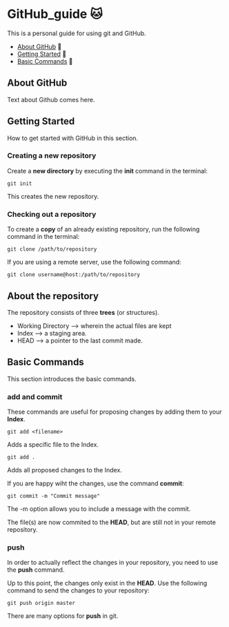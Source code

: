 # GitHub_guide :cat:

This is a personal guide for using git and GitHub. 
* [About GitHub](#about-github) :closed_book:
* [Getting Started](#getting-started) :wrench:
* [Basic Commands](#basic-commands) :pencil:

## About GitHub

Text about Github comes here. 

## Getting Started

How to get started with GitHub in this section. 

### Creating a new repository

Create a **new directory** by executing the **init** command in the terminal: 

```
git init
```

This creates the new repository. 

### Checking out a repository

To create a **copy** of an already existing repository, run the following command in the terminal: 

```
git clone /path/to/repository
```

If you are using a remote server, use the following command: 

```
git clone username@host:/path/to/repository
```

## About the repository

The repository consists of three **trees** (or structures). 
* Working Directory --> wherein the actual files are kept
* Index --> a staging area.
* HEAD --> a pointer to the last commit made. 

## Basic Commands

This section introduces the basic commands. 

### **add** and **commit**

These commands are useful for proposing changes by adding them to your **Index**. 

```
git add <filename>
```

Adds a specific file to the Index. 

```
git add . 
```

Adds all proposed changes to the Index. 

If you are happy wiht the changes, use the command **commit**: 

```
git commit -m "Commit message"
```

The -m option allows you to include a message with the commit. 

The file(s) are now commited to the **HEAD**, but are still not in your remote repository. 

### **push**

In order to actually reflect the changes in your repository, you need to use the **push** command. 

Up to this point, the changes only exist in the **HEAD**. Use the following command to send the changes to your repository: 

```
git push origin master
```

There are many options for **push** in git. 